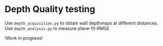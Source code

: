 # Depth Quality testing

Use `depth_acquisition.py` to obtain wall depthmaps at different distances.  
Use `depth_analysis.py` to measure plane-fit-RMSE

!Work in progress!
